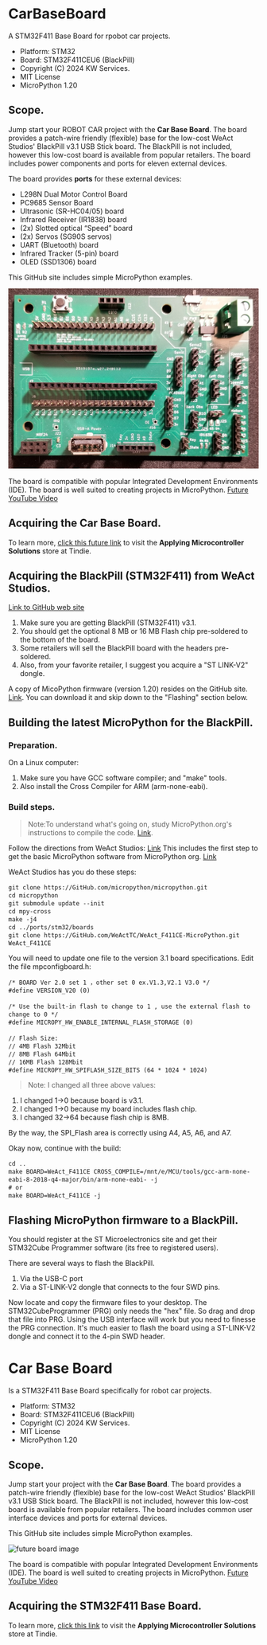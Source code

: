 # CarBaseBoard
A STM32F411 Base Board for rpobot car projects.

* Platform: STM32
* Board: STM32F411CEU6 (BlackPill)
* Copyright (C) 2024 KW Services.
* MIT License
* MicroPython 1.20

## Scope.
Jump start your ROBOT CAR project with the <B>Car Base Board</B>.  The board provides a patch-wire friendly (flexible) base for the low-cost WeAct Studios' BlackPill v3.1 USB Stick board. The BlackPill is not included, however this low-cost board is available from popular retailers.  The board includes power components and ports for eleven external devices.  

The board provides **ports** for these external devices:
- L298N Dual Motor Control Board
- PC9685 Sensor Board
- Ultrasonic (SR-HC04/05) board
- Infrared Receiver (IR1838) board
- (2x) Slotted optical “Speed” board
- (2x) Servos (SG90S servos)
- UART (Bluetooth) board
- Infrared Tracker (5-pin) board
- OLED (SSD1306) board

This GitHub site includes simple MicroPython examples.

![](Board_image.jpg)

The board is compatible with popular Integrated Development Environments (IDE).  The board is well suited to creating projects in MicroPython. [Future YouTube Video]()

## Acquiring the Car Base Board.
To learn more, [click this future link]() to visit the <B>Applying Microcontroller Solutions</B> store at Tindie.

## Acquiring the <B>BlackPill</B> (STM32F411) from WeAct Studios.
[Link to GitHub web site](https://GitHub.com/WeActStudio/WeActStudio.MiniSTM32F4x1)

1. Make sure you are getting BlackPill (STM32F411) v3.1.
2. You should get the optional 8 MB or 16 MB Flash chip pre-soldered to the bottom of the board.
3. Some retailers will sell the BlackPill board with the headers pre-soldered.
4. Also, from your favorite retailer, I suggest you acquire a "ST LINK-V2" dongle.

A copy of MicoPython firmware (version 1.20) resides on the GitHub site. [Link](https://GitHub.com/kwinter745321/STM32F411BaseBoard/tree/main/Firmware).  You can download it and skip down to the "Flashing" section below.

## Building the latest MicroPython for the BlackPill.

### Preparation.
On a Linux computer:
1. Make sure you have GCC software compiler; and "make" tools.
2. Also install the Cross Compiler for ARM (arm-none-eabi).

### Build steps.
>Note:To understand what's going on, study MicroPython.org's instructions to compile the code. [Link](https://GitHub.com/micropython/micropython).  

Follow the directions from WeAct Studios: [Link](https://GitHub.com/WeActStudio/WeAct_F411CE-MicroPython)  This includes the first step to get the basic MicroPython software from MicroPython org.  [Link](https://micropython.org/download/)

WeAct Studios has you do these steps:
```
git clone https://GitHub.com/micropython/micropython.git
cd micropython
git submodule update --init
cd mpy-cross
make -j4
cd ../ports/stm32/boards
git clone https://GitHub.com/WeActTC/WeAct_F411CE-MicroPython.git WeAct_F411CE
```

You will need to update one file to the version 3.1 board specifications.
Edit the file mpconfigboard.h:

```
/* BOARD Ver 2.0 set 1 ，other set 0 ex.V1.3,V2.1 V3.0 */
#define VERSION_V20 (0)

/* Use the built-in flash to change to 1 , use the external flash to change to 0 */
#define MICROPY_HW_ENABLE_INTERNAL_FLASH_STORAGE (0)

// Flash Size:
// 4MB Flash 32Mbit
// 8MB Flash 64Mbit
// 16MB Flash 128Mbit
#define MICROPY_HW_SPIFLASH_SIZE_BITS (64 * 1024 * 1024)
```

>Note: I changed all three above values:
1) I changed 1->0 because board is v3.1.
2) I changed 1->0 because my board includes flash chip.
3) I changed 32->64 because flash chip is 8MB.

By the way, the SPI_Flash area is correctly using A4, A5, A6, and A7.

Okay now, continue with the build:

```
cd ..
make BOARD=WeAct_F411CE CROSS_COMPILE=/mnt/e/MCU/tools/gcc-arm-none-eabi-8-2018-q4-major/bin/arm-none-eabi- -j
# or
make BOARD=WeAct_F411CE -j
```

## Flashing MicroPython firmware to a BlackPill.
You should register at the ST Microelectronics site and get their STM32Cube Programmer software (its free to registered users).

There are several ways to flash the BlackPill.

1. Via the USB-C port
2. Via a ST-LINK-V2 dongle that connects to the four SWD pins.

Now locate and copy the firmware files to your desktop.  The STM32CubeProgrammer (PRG) only needs the "hex" file.
So drag and drop that file into PRG.  Using the USB interface will work but you need to finesse the PRG connection. It's much easier to flash the board using a ST-LINK-V2 dongle and connect it to the 4-pin SWD header.
# Car Base Board
 Is a STM32F411 Base Board specifically for robot car projects.

* Platform: STM32
* Board: STM32F411CEU6 (BlackPill)
* Copyright (C) 2024 KW Services.
* MIT License
* MicroPython 1.20

## Scope.
Jump start your project with the <B>Car Base Board</B>.  The board provides a patch-wire friendly (flexible) base for the low-cost WeAct Studios' BlackPill v3.1 USB Stick board. The BlackPill is not included, however this low-cost board is available from popular retailers.  The board includes common user interface devices and ports for external devices.  

This GitHub site includes simple MicroPython examples.

![future board image](B)

The board is compatible with popular Integrated Development Environments (IDE).  The board is well suited to creating projects in MicroPython. [Future YouTube Video]()

## Acquiring the STM32F411 Base Board.
To learn more, [click this link](https://www.tindie.com/products/aiy745321/stm32f411-base-board/) to visit the <B>Applying Microcontroller Solutions</B> store at Tindie.

